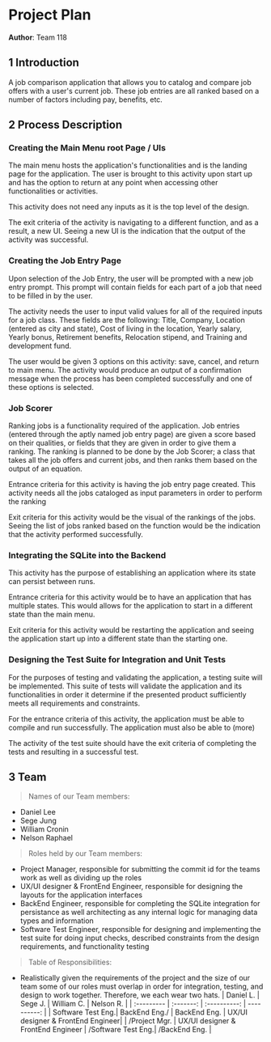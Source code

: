 ﻿# Project Plan

**Author**: Team 118

## 1 Introduction

A job comparison application that allows you to catalog and compare job offers with a user's current job. These job entries are all ranked based on a number of factors including pay, benefits, etc.

## 2 Process Description

### Creating the Main Menu root Page / UIs

The main menu hosts the application's functionalities and is the landing page for the application. The user is brought to this activity upon start up and has the option to return at any point when accessing other functionalities or activities.

This activity does not need any inputs as it is the top level of the design.

The exit criteria of the activity is navigating to a different function, and as a result, a new UI. Seeing a new UI is the indication that the output of the activity was successful.

### Creating the Job Entry Page

Upon selection of the Job Entry, the user will be prompted with a new job entry prompt. This prompt will contain fields for each part of a job that need to be filled in by the user.

The activity needs the user to input valid values for all of the required inputs for a job class. These fields are the following: Title, Company, Location (entered as city and state), Cost of living in the location, Yearly salary, Yearly bonus, Retirement benefits, Relocation stipend, and Training and development fund.

The user would be given 3 options on this activity: save, cancel, and return to main menu. The activity would produce an output of a confirmation message when the process has been completed successfully and one of these options is selected. 


### Job Scorer

Ranking jobs is a functionality required of the application. Job entries (entered through the aptly named job entry page) are given a score based on their qualities, or fields that they are given in order to give them a ranking. The ranking is planned to be done by the Job Scorer; a class that takes all the job offers and current jobs, and then ranks them based on the output of an equation. 

Entrance criteria for this activity is having the job entry page created. This activity needs all the jobs cataloged as input parameters in order to perform the ranking

Exit criteria for this activity would be the visual of the rankings of the jobs. Seeing the list of jobs ranked based on the function would be the indication that the activity performed successfully.


### Integrating the SQLite into the Backend

This activity has the purpose of establishing an application where its state can persist between runs. 

Entrance criteria for this activity would be to have an application that has multiple states. This would allows for the application to start in a different state than the main menu.

Exit criteria for this activity would be restarting the application and seeing the application start up into a different state than the starting one.


### Designing the Test Suite for Integration and Unit Tests

For the purposes of testing and validating the application, a testing suite will be implemented. This suite of tests will validate the application and its functionalities in order it determine if the presented product sufficiently meets all requirements and constraints.

For the entrance criteria of this activity, the application must be able to compile and run successfully. The application must also be able to (more)

The activity of the test suite should have the exit criteria of completing the tests and resulting in a successful test. 



## 3 Team

> Names of our Team members:
- Daniel Lee
- Sege Jung
- William Cronin
- Nelson Raphael

> Roles held by our Team members:
- Project Manager, responsible for submitting the commit id for the teams work as well as dividing up the roles
- UX/UI designer & FrontEnd Engineer, responsible for designing the layouts for the application interfaces
- BackEnd Engineer, responsible for completing the SQLite integration for persistance as well architecting as any internal logic for managing data types and information
- Software Test Engineer, responsible for designing and implementing the test suite for doing input checks, described constraints from the design requirements, and functionality testing

> Table of Responsibilities:
- Realistically given the requirements of the project and the size of our team some of our roles must overlap in order for integration, testing, and design to work together. Therefore, we each wear two hats.
  | Daniel L.         | Sege J.                             | William C.         | Nelson R.     |
  | :---------        | :-------:                          | :----------:       | ----------:    |
  | Software Test Eng.| BackEnd Eng./                       | BackEnd Eng.       | UX/UI designer & FrontEnd Engineer|
  | /Project Mgr.     | UX/UI designer & FrontEnd Engineer  | /Software Test Eng.| /BackEnd Eng. |
